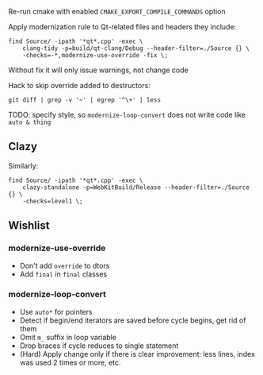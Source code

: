 Re-run cmake with enabled `CMAKE_EXPORT_COMPILE_COMMANDS` option 

Apply modernization rule to Qt-related files and headers they include:
```
find Source/ -ipath '*qt*.cpp' -exec \
    clang-tidy -p=build/qt-clang/Debug --header-filter=./Source {} \
    -checks=-*,modernize-use-override -fix \;
```
Without fix it will only issue warnings, not change code

Hack to skip override added to destructors:
```
git diff | grep -v '~' | egrep '^\+' | less
```

TODO: specify style, so `modernize-loop-convert` does not write code like `auto & thing`

## Clazy

Similarly:
```
find Source/ -ipath '*qt*.cpp' -exec \
    clazy-standalone -p=WebKitBuild/Release --header-filter=./Source {} \
    -checks=level1 \;
```


## Wishlist

### modernize-use-override

* Don't add `override` to dtors
* Add `final` in `final` classes

### modernize-loop-convert

* Use `auto*` for pointers
* Detect if begin/end iterators are saved before cycle begins, get rid of them
* Omit `m_` suffix in loop variable
* Drop braces if cycle reduces to single statement
* (Hard) Apply change only if there is clear improvement: less lines, index was used 2 times or more, etc. 